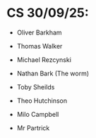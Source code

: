 # CS 30/09/25:

- Oliver Barkham
- Thomas Walker
- Michael Rezcynski
- Nathan Bark (The worm)
- Toby Sheilds
- Theo Hutchinson
- Milo Campbell

- Mr Partrick